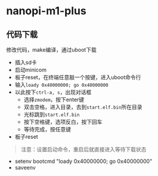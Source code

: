 # nanopi-m1-plus

## 代码下载
修改代码，make编译，通过uboot下载
- 插入sd卡
- 启动minicom
- 板子reset，在终端任意敲一个按键，进入uboot命令行
- 输入`loady 0x40000000; go 0x40000000`
- 以此按下`ctrl-a, s`，出现对话框
	- 选择`zmodem`，按下enter键
	- 双击空格，进入目录，去到`start.elf.bin`所在目录
	- 光标跳到`start.elf.bin`
	- 按下空格键，选项反白，按下回车
	- 等待完成，按任意键
- 板子reset

> 注意：设置启动命令，重启后就直接进入等待下载状态
- setenv bootcmd "loady 0x40000000; go 0x40000000"
- saveenv

